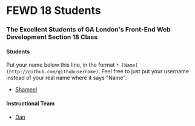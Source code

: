 # FEWD 18 Students

### The Excellent Students of GA London's Front-End Web Development Section 18 Class

#### Students

Put your name below this line, in the format `* [Name](http://github.com/githubusername)`. Feel free to just put your username instead of your real name where it says "Name".

* [Shameel](http://github.com/ShamboK99)

#### Instructional Team

* [Dan](http://github.com/basicallydan)
